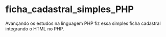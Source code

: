 # ficha_cadastral_simples_PHP
Avançando os estudos na linguagem PHP fiz essa simples ficha cadastral integrando o HTML no PHP.
